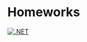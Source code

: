 # Homeworks
[![.NET](https://github.com/flayexz/Homeworks/actions/workflows/dotnet.yml/badge.svg?branch=2k-164)](https://github.com/flayexz/Homeworks/actions/workflows/dotnet.yml)
